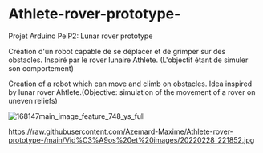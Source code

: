# Athlete-rover-prototype-
Projet Arduino PeiP2: 
Lunar rover prototype

Création d'un robot capable de se déplacer et de grimper sur des obstacles. Inspiré par le rover lunaire Athlete. (L'objectif étant de simuler son comportement)

Creation of a robot which can move and climb on obstacles. Idea inspired by lunar rover Ahtlete.(Objective: simulation of the movement of a rover on uneven reliefs)


![168147main_image_feature_748_ys_full](https://user-images.githubusercontent.com/94792521/144319027-4eb70d3a-9a95-455a-996f-ae5931a10d70.jpg)


https://raw.githubusercontent.com/Azemard-Maxime/Athlete-rover-prototype-/main/Vid%C3%A9os%20et%20images/20220228_221852.jpg
